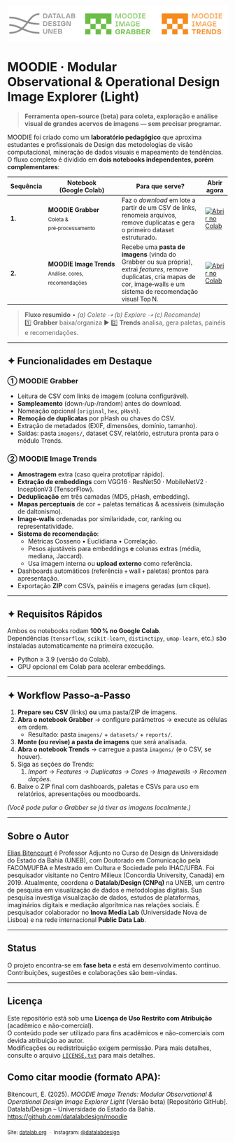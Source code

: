 <img src="https://github.com/datalabdesign/moodie/blob/main/logo_moodie_all.png" alt="Logo MOODIE ALL" width="600"/>

# MOODIE · Modular Observational & Operational Design Image Explorer (Light)
> **Ferramenta open‑source (beta) para coleta, exploração e análise visual de grandes acervos de imagens — sem precisar programar.**

MOODIE foi criado como um **laboratório pedagógico** que aproxima estudantes e profissionais de Design das metodologias de visão computacional, mineração de dados visuais e mapeamento de tendências.  
O fluxo completo é dividido em **dois notebooks independentes, porém complementares**:

| Sequência | Notebook (Google Colab) | Para que serve? | Abrir agora |
|-----------|-------------------------|-----------------|-------------|
| **1.** | **MOODIE Grabber**<br><sub>Coleta & pré‑processamento</sub> | Faz o _download_ em lote a partir de um CSV de links, renomeia arquivos, remove duplicatas e gera o primeiro dataset estruturado. | [![Abrir no Colab](https://colab.research.google.com/assets/colab-badge.svg)](https://colab.research.google.com/github/datalabdesign/moodie/blob/main/modulo_grabber/01_MOODIE_GRABBER_v2_BETA.ipynb) |
| **2.** | **MOODIE Image Trends**<br><sub>Análise, cores, recomendações</sub> | Recebe uma **pasta de imagens** (vinda do Grabber ou sua própria), extrai *features*, remove duplicatas, cria mapas de cor, image‑walls e um sistema de recomendação visual Top N. | [![Abrir no Colab](https://colab.research.google.com/assets/colab-badge.svg)](https://colab.research.google.com/github/datalabdesign/moodie/blob/main/modulo_trend/MOODIE_IMAGE_TREND_LIGHT_V01.ipynb) |

> **Fluxo resumido** • *(a) Colete ⇢ (b) Explore ⇢ (c) Recomende)*  
> 1️⃣ **Grabber** baixa/organiza ► 2️⃣ **Trends** analisa, gera paletas, painéis e recomendações.

---

## ✦ Funcionalidades em Destaque

### ① MOODIE Grabber
- Leitura de CSV com links de imagem (coluna configurável).  
- **Sampleamento** (down‑/up‑/random) antes do download.  
- Nomeação opcional (`original`, `hex`, `pHash`).  
- **Remoção de duplicatas** por pHash ou chaves do CSV.  
- Extração de metadados (EXIF, dimensões, domínio, tamanho).  
- Saídas: pasta `imagens/`, dataset CSV, relatório, estrutura pronta para o módulo Trends.

### ② MOODIE Image Trends
- **Amostragem** extra (caso queira prototipar rápido).  
- **Extração de embeddings** com VGG16 · ResNet50 · MobileNetV2 · InceptionV3 (TensorFlow).  
- **Deduplicação** em três camadas (MD5, pHash, embedding).  
- **Mapas perceptuais** de cor + paletas temáticas & acessíveis (simulação de daltonismo).  
- **Image‑walls** ordenadas por similaridade, cor, ranking ou representatividade.  
- **Sistema de recomendação**:  
  - Métricas Cosseno • Euclidiana • Correlação.  
  - Pesos ajustáveis para embeddings **e** colunas extras (média, mediana, Jaccard).  
  - Usa imagem interna ou **upload externo** como referência.  
- Dashboards automáticos (referência + wall + paletas) prontos para apresentação.  
- Exportação **ZIP** com CSVs, painéis e imagens geradas (um clique).

---

## ✦ Requisitos Rápidos

Ambos os notebooks rodam **100 % no Google Colab**.  
Dependências (`tensorflow`, `scikit‑learn`, `distinctipy`, `umap-learn`, etc.) são instaladas automaticamente na primeira execução.

- Python ≥ 3.9 (versão do Colab).  
- GPU opcional em Colab para acelerar embeddings.

---

## ✦ Workflow Passo‑a‑Passo

1. **Prepare seu CSV** (links) **ou** uma pasta/ZIP de imagens.  
2. **Abra o notebook Grabber** → configure parâmetros → execute as células em ordem.  
   - Resultado: pasta `imagens/` + `datasets/` + `reports/`.  
3. **Monte (ou revise) a pasta de imagens** que será analisada.  
4. **Abra o notebook Trends** → carregue a pasta `imagens/` (e o CSV, se houver).  
5. Siga as seções do Trends:  
   1. _Import → Features → Duplicatas → Cores → Imagewalls → Recomendações_.  
6. Baixe o ZIP final com dashboards, paletas e CSVs para uso em relatórios, apresentações ou moodboards.

*(Você pode pular o Grabber se já tiver as imagens localmente.)*

---


## Sobre o Autor

[Elias Bitencourt](https://eliasbitencourt.com) é Professor Adjunto no Curso de Design da Universidade do Estado da Bahia (UNEB), com Doutorado em Comunicação pela FACOM/UFBA e Mestrado em Cultura e Sociedade pelo IHAC/UFBA. Foi pesquisador visitante no Centro Milieux (Concordia University, Canadá) em 2019. Atualmente, coordena o **Datalab/Design (CNPq)** na UNEB, um centro de pesquisa em visualização de dados e metodologias digitais. Sua pesquisa investiga visualização de dados, estudos de plataformas, imaginários digitais e mediação algorítmica nas relações sociais. É pesquisador colaborador no **Inova Media Lab** (Universidade Nova de Lisboa) e na rede internacional **Public Data Lab**.

---

## Status

O projeto encontra-se em **fase beta** e está em desenvolvimento contínuo. Contribuições, sugestões e colaborações são bem-vindas.

---

## Licença

Este repositório está sob uma **Licença de Uso Restrito com Atribuição** (acadêmico e não‑comercial).    
O conteúdo pode ser utilizado para fins acadêmicos e não-comerciais com devida atribuição ao autor.  
Modificações ou redistribuição exigem permissão. Para mais detalhes, consulte o arquivo [`LICENSE.txt`](LICENSE.txt) para mais detalhes.

## Como citar moodie (formato APA):

Bitencourt, E. (2025). *MOODIE Image Trends: Modular Observational & Operational Design Image Explorer Light* (Versão beta) [Repositório GitHub]. Datalab/Design – Universidade do Estado da Bahia. https://github.com/datalabdesign/moodie

<p align="left">
  <sub>Site: <a href="https://datalab.org">datalab.org</a> &nbsp;·&nbsp; Instagram: <a href="https://www.instagram.com/datalabdesign">@datalabdesign</a></sub>
</p>

